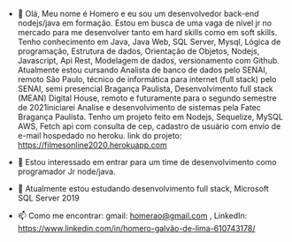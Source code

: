 - 👋 Olá, Meu nome é Homero e eu sou um desenvolvedor back-end nodejs/java em formação. Estou em busca de uma vaga de nível jr no mercado para me desenvolver tanto em hard skills como em soft skills. Tenho conhecimento em Java, Java Web, SQL Server, Mysql, Lógica de programação, Estrutura de dados, Orientação de Objetos, Nodejs, Javascript, Api Rest, Modelagem de dados, versionamento com Github. Atualmente estou cursando Analista de banco de dados pelo SENAI, remoto São Paulo, técnico de informática para internet (full stack) pelo SENAI, semi presencial Bragança Paulista, Desenvolvimento full stack (MEAN) Digital House, remoto e futuramente para o segundo semestre de 2021iniciarei Analise e desenvolvimento de sistemas pela Fatec Bragança Paulista. Tenho um projeto feito em Nodejs, Sequelize, MySQL AWS, Fetch api com consulta de cep, cadastro de usuário com envio de e-mail hospedado no heroku. 
link do projeto: https://filmesonline2020.herokuapp.com


- 👀 Estou interessado em entrar para um time de desenvolvimento como programador Jr node/java.
- 🌱 Atualmente estou estudando desenvolvimento full stack, Microsoft SQL Server 2019
- 📫 Como me encontrar: gmail: homerao@gmail.com , LinkedIn: https://www.linkedin.com/in/homero-galvão-de-lima-610743178/


